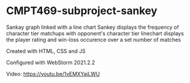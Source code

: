 # CMPT469-subproject-sankey

Sankay graph linked with a line chart
Sankey displays the frequency of character tier matchups with opponent's character tier
linechart displays the player rating and win-loss occurence over a set number of matches

Created with HTML, CSS and JS

Configured with WebStorm 2021.2.2

Video: https://youtu.be/1vEMXYajLWU
